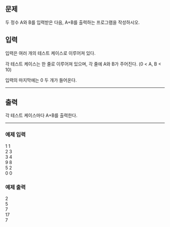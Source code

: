 ## 문제
두 정수 A와 B를 입력받은 다음, A+B를 출력하는 프로그램을 작성하시오.

## 입력
입력은 여러 개의 테스트 케이스로 이루어져 있다.

각 테스트 케이스는 한 줄로 이루어져 있으며, 각 줄에 A와 B가 주어진다. (0 < A, B < 10)

입력의 마지막에는 0 두 개가 들어온다.

---
## 출력
각 테스트 케이스마다 A+B를 출력한다.

---
### 예제 입력
1 1 <br>
2 3 <br>
3 4 <br>
9 8 <br>
5 2 <br>
0 0 <br>

### 예제 출력
2 <br>
5 <br>
7 <br>
17 <br>
7